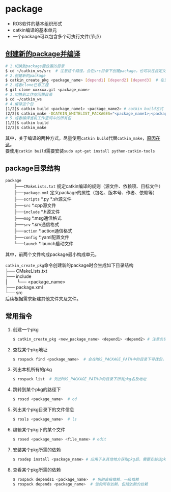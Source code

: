 # package

* ROS软件的基本组织形式  
* catkin编译的基本单元  
* 一个package可以包含多个可执行文件(节点)

## [创建新的package并编译](http://wiki.ros.org/catkin/Tutorials/CreatingPackage)

``` bash
# 1.切换到package要放置的目录
$ cd ~/catkin_ws/src  # 注意这个路径，会在src目录下创建package，也可以在自定义的子文件夹下创建
# 2.创建新的package
$ catkin_create_pkg <package_name> [depend1] [depend2] [depend3]  # 在当前目录创建package，依赖包常用的有roscpp rospy std_msgs, 可后续在package.xml和CMakeLists.txt中添加其他依赖包
# 2.或者clone已有工程
$ git clone xxxxxx.git <package_name>
# 3.切换到工作空间根目录
$ cd ~/catkin_ws
# 4.编译这个包
[1/2]$ catkin build <package_name1> <package_name2> # catkin build方式
[2/2]$ catkin_make -DCATKIN_WHITELIST_PACKAGES="<package_name1>;<package_name2>"  # catkin_make方式
# 5.或者编译当前工作空间中的所有包
[1/2]$ catkin build
[2/2]$ catkin_make
```
其中，关于编译的两种方式，尽量使用`catkin build`代替`catkin_make`，[原因在这](https://robotics.stackexchange.com/questions/16604/ros-catkin-make-vs-catkin-build)。  
要使用`catkin build`需要安装`sudo apt-get install python-catkin-tools`

## package目录结构

`package`  
&emsp;&emsp;├──`CMakeLists.txt` 规定catkin编译的规则（源文件、依赖项、目标文件）  
&emsp;&emsp;├──`package.xml` 定义package的属性（包名、版本号、作者、依赖等）  
&emsp;&emsp;├──`scripts` *.py *.sh源文件  
&emsp;&emsp;├──`src` *.cpp源文件  
&emsp;&emsp;├──`include` *.h源文件   
&emsp;&emsp;├──`msg` *.msg通信格式  
&emsp;&emsp;├──`srv` *.srv通信格式  
&emsp;&emsp;├──`action` *.action通信格式  
&emsp;&emsp;├──`config` *.yaml配置文件  
&emsp;&emsp;└──`launch` *.launch启动文件  

其中，前两个文件构成package最小构成单元。

`catkin_create_pkg`命令创建新的package时会生成如下目录结构  
├── CMakeLists.txt  
├── include  
│&emsp;&emsp;└── <package_name>  
├── package.xml  
└── src  
后续根据需求新建其他文件夹及文件。


## 常用指令

1. 创建一个pkg
    ``` bash
    $ catkin_create_pkg <new_package_name> <depend1> <depend2> # 注意先切换到pkg存放路径
    ```
2. 查找某个pkg地址  
    ``` bash
    $ rospack find <package_name>  # 会在ROS_PACKAGE_PATH中的目录下寻找包，应用于pkg非常多时查找pkg
    ```
3. 列出本机所有的pkg
    ``` bash
    $ rospack list  # 列出ROS_PACKAGE_PATH中的目录下所有pkg名及地址
    ```
4. 跳转到某个pkg的路径下
    ``` bash
    $ roscd <package_name>  # cd
    ```
5. 列出某个pkg目录下的文件信息  
    ``` bash
    $ rosls <package_name>  # ls
    ```
6. 编辑某个pkg下的某个文件
    ``` bash
    $ rosed <package_name> <file_name> # edit
    ```
7. 安装某个pkg所需的依赖
    ``` bash
    $ rosdep install <package_name> # 应用于从其他地方获取pkg后，需要安装该pkg的依赖的场景
    ```
8. 查看某个pkg所需的依赖
    ``` bash
    $ rospack depends1 <package_name>  # 包的直接依赖，一级依赖
    $ rospack depends <package_name>  # 包的所有依赖，包括依赖的依赖
    ```